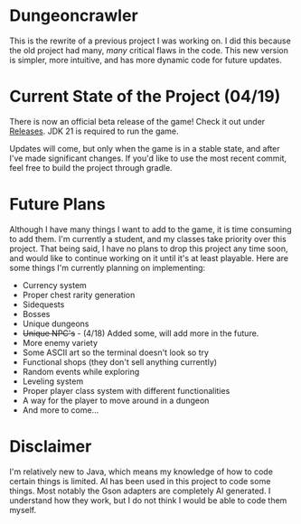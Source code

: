 # Dungeoncrawler
This is the rewrite of a previous project I was working on. I did this because the old project had many, *many* critical flaws in the code. This new version is simpler, more intuitive, and has more dynamic code for future updates. 

# Current State of the Project (04/19)
There is now an official beta release of the game! Check it out under [Releases](https://github.com/joshuacgunn/dungeoncrawler/releases/tag/v0.0.1). JDK 21 is required to run the game.  

Updates will come, but only when the game is in a stable state, and after I've made significant changes. If you'd like to use the most recent commit, feel free to build the project through gradle. 

# Future Plans
Although I have many things I want to add to the game, it is time consuming to add them. I'm currently a student, and my classes take priority over this project. That being said, I have no plans to drop this project any time soon, and would like to continue working on it until it's at least playable. Here are some things I'm currently planning on implementing:
- Currency system
- Proper chest rarity generation
- Sidequests
- Bosses
- Unique dungeons
- ~~Unique NPC's~~ - (4/18) Added some, will add more in the future.
- More enemy variety
- Some ASCII art so the terminal doesn't look so try
- Functional shops (they don't sell anything currently)
- Random events while exploring
- Leveling system
- Proper player class system with different functionalities
- A way for the player to move around in a dungeon
- And more to come...

# Disclaimer
I'm relatively new to Java, which means my knowledge of how to code certain things is limited. AI has been used in this project to code some things. Most notably the Gson adapters are completely AI generated. I understand how they work, but I do not think I would be able to code them myself. 
